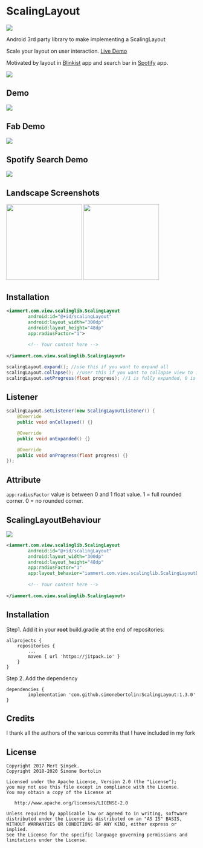 # ScalingLayout
[![](https://jitpack.io/v/simonebortolin/ScalingLayout.svg)](https://jitpack.io/#simonebortolin/ScalingLayout)

Android 3rd party library to make implementing a ScalingLayout

Scale your layout on user interaction. [Live Demo](https://www.youtube.com/watch?v=wA41H0UMoHQ)

Motivated by layout in [Blinkist](https://play.google.com/store/apps/details?id=com.blinkslabs.blinkist.android) app and search bar in [Spotify](https://play.google.com/store/apps/details?id=com.spotify.music) app.

<img src="https://raw.githubusercontent.com/iammert/ScalingLayout/master/art/cover_scaling.png"/>


## Demo
<img src="https://github.com/simonebortolin/ScalingLayout/blob/master/art/gif_behavior.gif" />

## Fab Demo
<img src="https://github.com/simonebortolin/ScalingLayout/blob/master/art/gif_fab.gif" />

## Spotify Search Demo
<img src="https://github.com/simonebortolin/ScalingLayout/blob/master/art/gif_searchbar.gif" />

## Landscape Screenshots

<a href="https://github.com/simonebortolin/ScalingLayout/blob/master/image_1.png"><img src="https://github.com/simonebortolin/ScalingLayout/blob/master/image_1.png" alt="" width="200px"></a>
<a href="https://github.com/simonebortolin/ScalingLayout/blob/master/image_2.png"><img src="https://github.com/simonebortolin/ScalingLayout/blob/master/image_2.png" alt="" width="200px"></a>


## Installation
```xml
<iammert.com.view.scalinglib.ScalingLayout
        android:id="@+id/scalingLayout"
        android:layout_width="300dp"
        android:layout_height="48dp"
        app:radiusFactor="1">
        
        <!-- Your content here -->
        
</iammert.com.view.scalinglib.ScalingLayout>
```

```java
scalingLayout.expand(); //use this if you want to expand all
scalingLayout.collapse(); //user this if you want to collapse view to initial state.
scalingLayout.setProgress(float progress); //1 is fully expanded, 0 is initial state.
```

## Listener
```java
scalingLayout.setListener(new ScalingLayoutListener() {
    @Override
    public void onCollapsed() {}

    @Override
    public void onExpanded() {}

    @Override
    public void onProgress(float progress) {}
});
```

## Attribute
```app:radiusFactor``` value is between 0 and 1 float value. 1 = full rounded corner. 0 = no rounded corner.

## ScalingLayoutBehaviour
<img src="https://github.com/iammert/ScalingLayout/blob/master/art/gif_behavior.gif"/>

```xml
<iammert.com.view.scalinglib.ScalingLayout
        android:id="@+id/scalingLayout"
        android:layout_width="300dp"
        android:layout_height="48dp"
        app:radiusFactor="1"
        app:layout_behavior="iammert.com.view.scalinglib.ScalingLayoutBehavior">
        
        <!-- Your content here -->
        
</iammert.com.view.scalinglib.ScalingLayout>
```

## Installation

Step1. Add it in your **root** build.gradle at the end of repositories:

	allprojects {
		repositories {
			...
			maven { url 'https://jitpack.io' }
		}
	}
Step 2. Add the dependency


	dependencies {
	        implementation 'com.github.simonebortolin:ScalingLayout:1.3.0'
	}
## Credits


I thank all the authors of the various commits that I have included in my fork


## License
    Copyright 2017 Mert Şimşek.
    Copyright 2018-2020 Simone Bortolin

    Licensed under the Apache License, Version 2.0 (the "License");
    you may not use this file except in compliance with the License.
    You may obtain a copy of the License at

       http://www.apache.org/licenses/LICENSE-2.0

    Unless required by applicable law or agreed to in writing, software
    distributed under the License is distributed on an "AS IS" BASIS,
    WITHOUT WARRANTIES OR CONDITIONS OF ANY KIND, either express or implied.
    See the License for the specific language governing permissions and
    limitations under the License.





